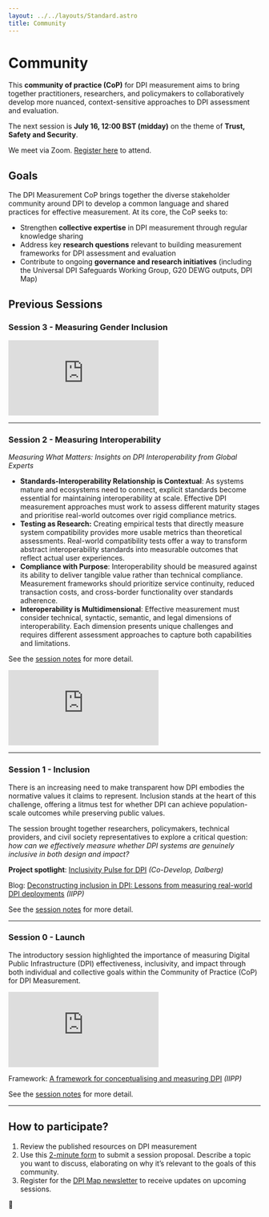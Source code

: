 ```yaml
---
layout: ../../layouts/Standard.astro
title: Community
---
```

# Community

This **community of practice (CoP)** for DPI measurement aims to bring together practitioners, researchers, and policymakers to collaboratively develop more nuanced, context-sensitive approaches to DPI assessment and evaluation.

The next session is **July 16, 12:00 BST (midday)** on the theme of **Trust, Safety and Security**.

We meet via Zoom. [Register here]( https://ucl.zoom.us/meeting/register/oQiCoJvcSx-MfNjqL7Nojw) to attend.


## Goals

The DPI Measurement CoP brings together the diverse stakeholder community around DPI to develop a common language and shared practices for effective measurement. At its core, the CoP seeks to:

- Strengthen **collective expertise** in DPI measurement through regular knowledge sharing
- Address key **research questions** relevant to building measurement frameworks for DPI assessment and evaluation
- Contribute to ongoing **governance and research initiatives** (including the Universal DPI Safeguards Working Group, G20 DEWG outputs, DPI Map)

## Previous Sessions

### Session 3 - Measuring Gender Inclusion

<iframe class="aspect-video w-full" src="https://www.youtube-nocookie.com/embed/mqt8Xw_gwY4?si=spL709fMfJvNXbU9" title="YouTube video player" frameborder="0" allow="accelerometer; autoplay; clipboard-write; encrypted-media; gyroscope; picture-in-picture; web-share" referrerpolicy="strict-origin-when-cross-origin" allowfullscreen></iframe>

---

### Session 2 - Measuring Interoperability

_Measuring What Matters: Insights on DPI Interoperability from Global Experts_

- **Standards-Interoperability Relationship is Contextual**: As systems mature and ecosystems need to connect, explicit standards become essential for maintaining interoperability at scale. Effective DPI measurement approaches must work to assess different maturity stages and prioritise real-world outcomes over rigid compliance metrics.
- **Testing as Research:** Creating empirical tests that directly measure system compatibility provides more usable metrics than theoretical assessments. Real-world compatibility tests offer a way to transform abstract interoperability standards into measurable outcomes that reflect actual user experiences.
- **Compliance with Purpose**: Interoperability should be measured against its ability to deliver tangible value rather than technical compliance. Measurement frameworks should prioritize service continuity, reduced transaction costs, and cross-border functionality over standards adherence.
- **Interoperability is Multidimensional**: Effective measurement must consider technical, syntactic, semantic, and legal dimensions of interoperability. Each dimension presents unique challenges and requires different assessment approaches to capture both capabilities and limitations.

See the [session notes](/measurement-community/session-2) for more detail.

<iframe class="aspect-video w-full" src="https://www.youtube-nocookie.com/embed/8JdZift6mqk?si=XA0ccnLPD1zF0eZ8" title="YouTube video player" frameborder="0" allow="accelerometer; autoplay; clipboard-write; encrypted-media; gyroscope; picture-in-picture; web-share" referrerpolicy="strict-origin-when-cross-origin" allowfullscreen></iframe>

---

### Session 1 - Inclusion

There is an increasing need to make transparent how DPI embodies the normative values it claims to represent. Inclusion stands at the heart of this challenge, offering a litmus test for whether DPI can achieve population-scale outcomes while preserving public values.

The session brought together researchers, policymakers, technical providers, and civil society representatives to explore a critical question: _how can we effectively measure whether DPI systems are genuinely inclusive in both design and impact?_

**Project spotlight**: [Inclusivity Pulse for DPI](https://www.codevelop.fund/inclusivity-pulse-for-dpi) _(Co-Develop, Dalberg)_

Blog: [Deconstructing inclusion in DPI: Lessons from measuring real-world DPI deployments](https://medium.com/iipp-blog/deconstructing-inclusion-in-dpi-lessons-from-measuring-real-world-dpi-deployments-743cfb4bbfc1) _(IIPP)_

See the [session notes](/measurement-community/session-1) for more detail.

---

### Session 0 - Launch

The introductory session highlighted the importance of measuring Digital Public Infrastructure (DPI) effectiveness, inclusivity, and impact through both individual and collective goals within the Community of Practice (CoP) for DPI Measurement⁠⁠.

<iframe class="aspect-video w-full" src="https://www.youtube-nocookie.com/embed/lwgBAJPrqvs?si=J7H9cSVQ5jkMbAXF&amp;controls=0" title="YouTube video player" frameborder="0" allow="accelerometer; autoplay; clipboard-write; encrypted-media; gyroscope; picture-in-picture; web-share" referrerpolicy="strict-origin-when-cross-origin" allowfullscreen></iframe>

Framework: [A framework for conceptualising and measuring DPI](https://www.ucl.ac.uk/bartlett/public-purpose/publications/2025/jan/digital-public-infrastructure-framework-conceptualisation-and-measurement) _(IIPP)_

See the [session notes](/measurement-community/session-0) for more detail.

---

## How to participate?

1. Review the published resources on DPI measurement
2. Use this [2-minute form](https://forms.gle/hiFG2e1LDo37GunV8) to submit a session proposal. Describe a topic you want to discuss, elaborating on why it’s relevant to the goals of this community.
3. Register for the [DPI Map newsletter](https://forms.gle/exibBtcyYb7HsUCx5) to receive updates on upcoming sessions.


<div class="text-center py-8 text-xl">
🤝
</div>
